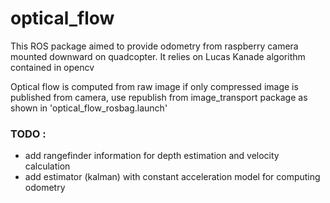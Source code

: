 # optical_flow
This ROS package aimed to provide odometry from raspberry camera mounted downward on quadcopter. It relies on Lucas Kanade algorithm contained in opencv

Optical flow is computed from raw image if only compressed image is published from camera, use republish from image_transport package as shown in 'optical_flow_rosbag.launch'

### TODO  :
* add rangefinder information for depth estimation and velocity calculation
* add estimator (kalman) with constant acceleration model for computing odometry
